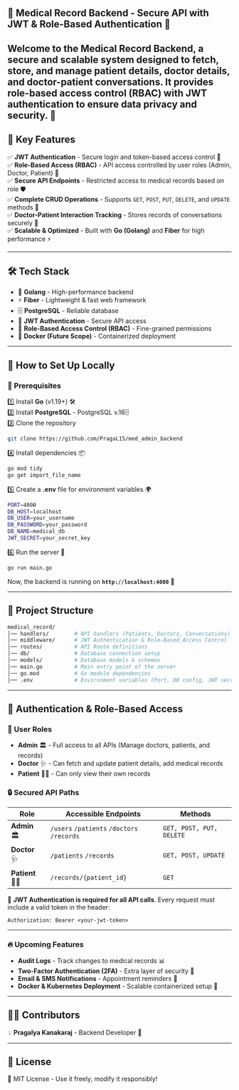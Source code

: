 ## 🏥 Medical Record Backend - Secure API with JWT & Role-Based Authentication 🚀

Welcome to the **Medical Record Backend**, a secure and scalable system designed to **fetch, store, and manage** patient details, doctor details, and doctor-patient conversations. It provides **role-based access control (RBAC) with JWT authentication** to ensure data privacy and security. 🔐  
---
## 🌟 **Key Features**
✅ **JWT Authentication** - Secure login and token-based access control 🔑  
✅ **Role-Based Access (RBAC)** - API access controlled by user roles (Admin, Doctor, Patient) 🛂  
✅ **Secure API Endpoints** - Restricted access to medical records based on role 🛡️  
✅ **Complete CRUD Operations** - Supports `GET`, `POST`, `PUT`, `DELETE`, and `UPDATE` methods 🔄  
✅ **Doctor-Patient Interaction Tracking** - Stores records of conversations securely 📜  
✅ **Scalable & Optimized** - Built with **Go (Golang)** and **Fiber** for high performance ⚡  

---

## 🛠️ **Tech Stack**
- 🚀 **Golang** - High-performance backend  
- ⚡ **Fiber** - Lightweight & fast web framework  
- 🗄️ **PostgreSQL** - Reliable database  
- 🔐 **JWT Authentication** - Secure API access  
- 🛂 **Role-Based Access Control (RBAC)** - Fine-grained permissions  
- 📡 **Docker (Future Scope)** - Containerized deployment  

---

## 🚀 **How to Set Up Locally**
### **🔹 Prerequisites**
1️⃣ Install **Go** (v1.19+) 🛠️  
2️⃣ Install **PostgreSQL** - PostgreSQL v.16🗄️  
3️⃣ Clone the repository  
```sh
git clone https://github.com/PragaL15/med_admin_backend
```
4️⃣ Install dependencies 📦  
```sh
go mod tidy
go get import_file_name
```
5️⃣ Create a **.env** file for environment variables 🌍  
```sh
PORT=4000
DB_HOST=localhost
DB_USER=your_username
DB_PASSWORD=your_password
DB_NAME=medical_db
JWT_SECRET=your_secret_key
```
6️⃣ Run the server 🚀  
```sh
go run main.go
```
Now, the backend is running on **`http://localhost:4000`** 🎉  

---
## 📌 **Project Structure**
```sh
medical_record/
│── handlers/        # API handlers (Patients, Doctors, Conversations)
│── middleware/      # JWT Authentication & Role-Based Access Control
│── routes/          # API Route definitions
│── db/              # Database connection setup
│── models/          # Database models & schemas
│── main.go          # Main entry point of the server
│── go.mod           # Go module dependencies
│── .env             # Environment variables (Port, DB config, JWT secret)
```

---

## 🔑 **Authentication & Role-Based Access**
### **👥 User Roles**
- **Admin** 🏛️ - Full access to all APIs (Manage doctors, patients, and records)  
- **Doctor** 🩺 - Can fetch and update patient details, add medical records  
- **Patient** 🧑‍⚕️ - Can only view their own records  

### **🔒 Secured API Paths**
| **Role**    | **Accessible Endpoints** | **Methods** |
|------------|-------------------------|------------|
| **Admin** 🏛️ | `/users` `/patients` `/doctors` `/records` | `GET, POST, PUT, DELETE` |
| **Doctor** 🩺 | `/patients` `/records` | `GET, POST, UPDATE` |
| **Patient** 🧑‍⚕️ | `/records/{patient_id}` | `GET` |

🚀 **JWT Authentication is required for all API calls**. Every request must include a valid token in the header:  
```http
Authorization: Bearer <your-jwt-token>
```
---

### 🔥 **Upcoming Features**

- **Audit Logs** - Track changes to medical records 📊  
- **Two-Factor Authentication (2FA)** - Extra layer of security 🔐  
- **Email & SMS Notifications** - Appointment reminders 📩  
- **Docker & Kubernetes Deployment** - Scalable containerized setup 🐳  

---

## 👨‍💻 **Contributors**
💡 **Pragalya Kanakaraj** - Backend Developer 🚀  

---

## 📝 **License**
📜 MIT License - Use it freely, modify it responsibly!  
